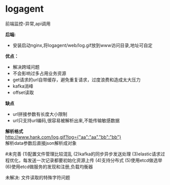 # logagent
前端监控-异常,api调用

**后端:**
- 安装启动nginx,将logagent/web/log.gif放到www访问目录,地址可自定

**优点：**
- 解决跨域问题
- 不会影响过多占用业务资源
- get请求的url自带缓存，避免重复请求，过度浪费和造成太大压力
- kafka消峰
- offset读取

**缺点**
- url拼接参数有长度大小限制
- url只支持url编码,很容易被解析出来,不能传输敏感数据

**解析格式** <br/>
http://www.hank.com/log.gif?log={"aa":"aa","bb":"bb"} <br/>
解析data参数后直接json解析成对象

#未完善
(1)配置文件管理比较混乱
(2)kafka的同步异步发送处理
(3)elastic请求过程优化，每发送一次记录都要初始化资源上传
(4)支持分布式
(5)使用etcd做选举
(6)使用etcd做服务的发现和注册,负载均衡器

未解决:
文件读取的特殊字符问题



